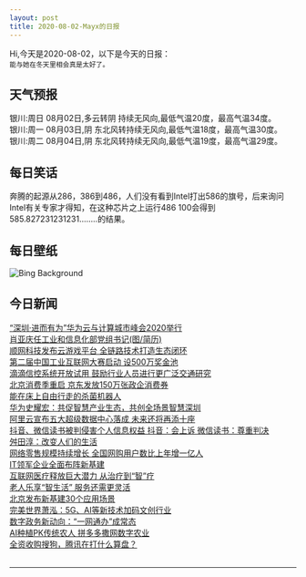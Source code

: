 ```yaml
---
layout: post
title: 2020-08-02-Mayx的日报
---
```


Hi,今天是2020-08-02，以下是今天的日报：<br><small>
能与她在冬天里相会真是太好了。</small><!--more-->
## 天气预报
银川:周日 08月02日,多云转阴 持续无风向,最低气温20度，最高气温34度。<br>银川:周一 08月03日,阴 东北风转持续无风向,最低气温18度，最高气温30度。<br>银川:周二 08月04日,阴 东北风转持续无风向,最低气温19度，最高气温29度。
## 每日笑话
奔腾的起源从286，386到486，人们没有看到Intel打出586的旗号，后来询问Intel有关专家才得知，在这种芯片之上运行486 100会得到585.827231231231........的结果。
## 每日壁纸
![Bing Background](https://cn.bing.com/th?id=OHR.LavaShip_EN-US6422813488_1920x1080.jpg&rf=LaDigue_1920x1080.jpg&pid=hp "A lava flow hits water as a tour boat passes, Hawaii Volcanoes National Park (© Patrick Kelley/Getty Images)")
## 今日新闻

[“深圳·进而有为”华为云与计算城市峰会2020举行](http://it.people.com.cn/n1/2020/0729/c1009-31802635.html)   
[肖亚庆任工业和信息化部党组书记(图/简历)](http://it.people.com.cn/n1/2020/0731/c1009-31805732.html)   
[顺网科技发布云游戏平台 全链路技术打造生态闭环](http://it.people.com.cn/n1/2020/0731/c1009-31806066.html)   
[第二届中国工业互联网大赛启动 设500万奖金池](http://it.people.com.cn/n1/2020/0731/c1009-31806014.html)   
[滴滴信控系统开放试用 鼓励行业人员进行更广泛交通研究](http://it.people.com.cn/n1/2020/0731/c1009-31805966.html)   
[北京消费季重启 京东发放150万张政企消费券](http://it.people.com.cn/n1/2020/0731/c1009-31805970.html)   
[能在床上自由行走的杀菌机器人](http://it.people.com.cn/n1/2020/0731/c1009-31805963.html)   
[华为史耀宏：共促智慧产业生态，共创全场景智慧深圳](http://it.people.com.cn/n1/2020/0728/c1009-31801008.html)   
[阿里云宣布五大超级数据中心落成 未来还将再添十座](http://it.people.com.cn/n1/2020/0731/c1009-31805645.html)   
[抖音、微信读书被判侵害个人信息权益 抖音：会上诉 微信读书：尊重判决](http://it.people.com.cn/n1/2020/0731/c1009-31805011.html)   
[舛田淳：改变人们的生活](http://it.people.com.cn/n1/2020/0731/c1009-31804807.html)   
[网络零售规模持续增长 全国网购用户数比上年增一亿人](http://it.people.com.cn/n1/2020/0731/c1009-31804794.html)   
[IT领军企业全面布阵新基建](http://it.people.com.cn/n1/2020/0731/c1009-31804806.html)   
[互联网医疗释放巨大潜力 从治疗到“智”疗](http://it.people.com.cn/n1/2020/0731/c1009-31804792.html)   
[老人乐享“智生活” 服务还需更灵活](http://it.people.com.cn/n1/2020/0731/c1009-31804793.html)   
[北京发布新基建30个应用场景](http://it.people.com.cn/n1/2020/0731/c1009-31804776.html)   
[完美世界萧泓：5G、AI等新技术加码文创行业](http://it.people.com.cn/n1/2020/0731/c1009-31804906.html)   
[数字政务新动向：“一网通办”成常态](http://it.people.com.cn/n1/2020/0731/c1009-31804737.html)   
[AI种植PK传统农人 拼多多撒网数字农业](http://it.people.com.cn/n1/2020/0731/c1009-31804688.html)   
[全资收购搜狗，腾讯在打什么算盘？](http://it.people.com.cn/n1/2020/0731/c1009-31804760.html)   
<br />

***

<small></small>
